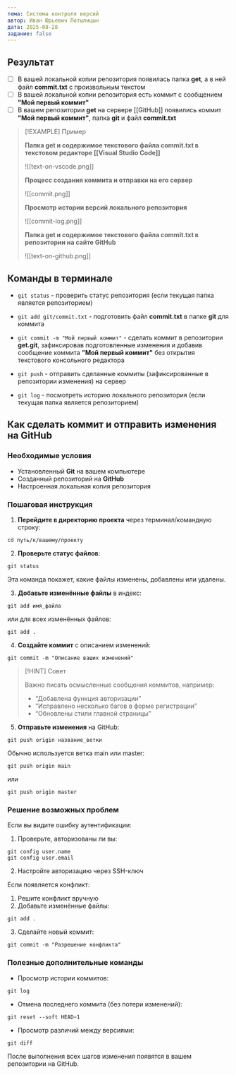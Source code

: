 ```yaml
---
тема: Система контроля версий
автор: Иван Юрьевич Потылицын
дата: 2025-08-28
задание: false
---
```

## Результат

- [ ] В вашей локальной копии репозитория появилась папка **get**, а в ней файл **commit.txt** с произвольным текстом
- [ ] В вашей локальной копии репозитория есть коммит с сообщением **"Мой первый коммит"**
- [ ] В вашем репозитории **get** на сервере [[GitHub]] появились коммит **"Мой первый коммит"**, папка **git** и файл **commit.txt**

> [!EXAMPLE] Пример
> 
> **Папка get и содержимое текстового файла commit.txt в текстовом редакторе [[Visual Studio Code]]**
> 
> ![[text-on-vscode.png]]
>
> **Процесс создания коммита и отправки на его сервер**
> 
> ![[commit.png]]
> 
> **Просмотр истории версий локального репозитория**
> 
> ![[commit-log.png]]
> 
> **Папка get и содержимое текстового файла commit.txt в репозитории на сайте GitHub**
> 
> ![[text-on-github.png]]

## Команды в терминале

- `git status` - проверить статус репозитория (если текущая папка является репозиторием)

- `git add git/commit.txt` - подготовить файл **commit.txt** в папке **git** для коммита

- `git commit -m "Мой первый коммит"` - сделать коммит в репозитории **get.git**, зафиксировав подготовленные изменения и добавив сообщение коммита **"Мой первый коммит"** без открытия текстового консольного редактора

- `git push` - отправить сделанные коммиты (зафиксированные в репозитории изменения) на сервер

- `git log` - посмотреть историю локального репозитория (если текущая папка является репозиторием)

## Как сделать коммит и отправить изменения на GitHub

### Необходимые условия

- Установленный **Git** на вашем компьютере
- Созданный репозиторий на **GitHub**
- Настроенная локальная копия репозитория

### Пошаговая инструкция

1. **Перейдите в директорию проекта** через терминал/командную строку:

```
cd путь/к/вашему/проекту
```

2. **Проверьте статус файлов**:

```
git status
```

Эта команда покажет, какие файлы изменены, добавлены или удалены.

3. **Добавьте изменённые файлы** в индекс:

```
git add имя_файла
```

или для всех изменённых файлов:

```
git add .
```

4. **Создайте коммит** с описанием изменений:

```
git commit -m "Описание ваших изменений"
```

> [!HINT] Совет
> 
> Важно писать осмысленные сообщения коммитов, например:
> 
> - “Добавлена функция авторизации”
> - “Исправлено несколько багов в форме регистрации”
> - “Обновлены стили главной страницы”

5. **Отправьте изменения** на GitHub:

```
git push origin название_ветки
```

Обычно используется ветка main или master:

```
git push origin main
```

или

```
git push origin master
```

### Решение возможных проблем

Если вы видите ошибку аутентификации:

1. Проверьте, авторизованы ли вы:

```
git config user.name
git config user.email
```

2. Настройте авторизацию через SSH-ключ

Если появляется конфликт:
1. Решите конфликт вручную
2. Добавьте изменённые файлы:

```
git add .
```

3. Сделайте новый коммит:
```
git commit -m "Разрешение конфликта"
```

### Полезные дополнительные команды

- Просмотр истории коммитов:
```
git log
```

- Отмена последнего коммита (без потери изменений):
```
git reset --soft HEAD~1
```

- Просмотр различий между версиями:
```
git diff
```

После выполнения всех шагов изменения появятся в вашем репозитории на GitHub.